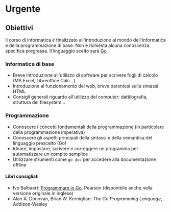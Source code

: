 # Urgente

## Obiettivi
Il corso di informatica è finalizzato all'introduzione al mondo
dell'informatica e della programmazione di base. Non è richiesta
alcuna conoscenza specifica pregressa. Il linguaggio scelto sarà [Go](https://go.dev)

### Informatica di base
* Breve introduzione all'utilizzo di software per scrivere fogli di calcolo (MS Excel, Libreoffice Calc...)
* Introduzione al funzionamento del web, breve parentesi sulla sintassi HTML
* Consigli generali riguardo all'utilizzo del computer: dattilografia, struttura del filesystem...

### Programmazione
* Conoscere i concetti fondamentali della programmazione (in particolare della programmazione imperativa)
* Conoscere gli aspetti principali della sintassi e della semantica del linguaggio prescelto (Go)
* Ideare, impostare, scrivere e correggere un programma per automatizzare un compito semplice
* Utilizzare strumenti come <code>go doc</code> per accedere alla documentazione offline

#### Libri consigliati
* Ivo Balbaert: [Programmare in Go](https://www.pearson.it/opera/pearson/0-7108-programmare_in_go), Pearson (disponibile anche nella versione originale in inglese)
* Alan A. Donovan, Brian W. Kernighan: *The Go Programming Language*, Addison-Wesley
